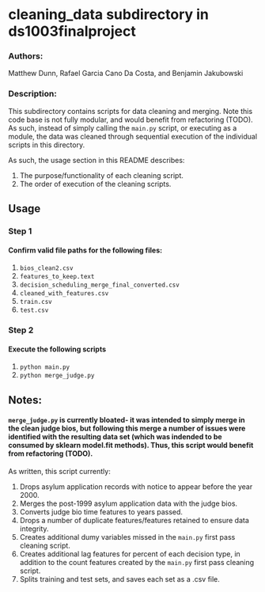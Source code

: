 # cleaning_data subdirectory in ds1003finalproject
### Authors:
Matthew Dunn, Rafael Garcia Cano Da Costa, and Benjamin Jakubowski
### Description:
This subdirectory contains scripts for data cleaning and merging. Note this code base is not fully modular, and would benefit from refactoring (TODO). As such, instead of simply calling the ```main.py``` script, or executing as a module, the data was cleaned through sequential execution of the individual scripts in this directory.

As such, the usage section in this README describes:

1. The purpose/functionality of each cleaning script.
2. The order of execution of the cleaning scripts.

## Usage

### Step 1

#### Confirm valid file paths for the following files:

1. `bios_clean2.csv`
2. `features_to_keep.text`
3. `decision_scheduling_merge_final_converted.csv`
4. `cleaned_with_features.csv`
5. `train.csv`
6. `test.csv`

### Step 2
#### Execute the following scripts

1. `python main.py`
2. `python merge_judge.py`

## Notes:
#### `merge_judge.py` is currently bloated- it was intended to simply merge in the clean judge bios, but following this merge a number of issues were identified with the resulting data set (which was indended to be consumed by sklearn model.fit methods). Thus, this script would benefit from refactoring (TODO).

As written, this script currently:

1. Drops asylum application records with notice to appear before the year 2000.
2. Merges the post-1999 asylum application data with the judge bios.
3. Converts judge bio time features to years passed.
4. Drops a number of duplicate features/features retained to ensure data integrity.
5. Creates additional dumy variables missed in the `main.py` first pass cleaning script.
6. Creates additional lag features for percent of each decision type, in addition to the count features created by the `main.py` first pass cleaning script.
7. Splits training and test sets, and saves each set as a .csv file.
